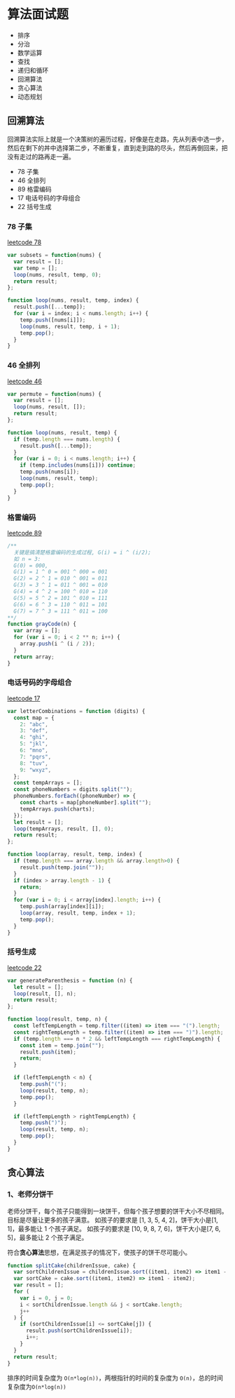 # 算法面试题

- 排序
- 分治
- 数学运算
- 查找
- 递归和循环
- 回溯算法
- 贪心算法
- 动态规划

## 回溯算法

回溯算法实际上就是一个决策树的遍历过程，好像是在走路，先从列表中选一步，然后在剩下的丼中选择第二步，不断重复，直到走到路的尽头，然后再倒回来，把没有走过的路再走一遍。

- 78 子集
- 46 全排列
- 89 格雷编码
- 17 电话号码的字母组合
- 22 括号生成

### 78 子集

[leetcode 78](https://leetcode-cn.com/problems/subsets/)

```js
var subsets = function(nums) {
  var result = [];
  var temp = [];
  loop(nums, result, temp, 0);
  return result;
};

function loop(nums, result, temp, index) {
  result.push([...temp]);
  for (var i = index; i < nums.length; i++) {
    temp.push([nums[i]]);
    loop(nums, result, temp, i + 1);
    temp.pop();
  }
}
```

### 46 全排列

[leetcode 46](https://leetcode-cn.com/problems/permutations/)

```js
var permute = function(nums) {
  var result = [];
  loop(nums, result, []);
  return result;
};

function loop(nums, result, temp) {
  if (temp.length === nums.length) {
    result.push([...temp]);
  }
  for (var i = 0; i < nums.length; i++) {
    if (temp.includes(nums[i])) continue;
    temp.push(nums[i]);
    loop(nums, result, temp);
    temp.pop();
  }
}
```

### 格雷编码

[leetcode 89](https://leetcode-cn.com/problems/gray-code/)

```js
/**
  关键是搞清楚格雷编码的生成过程, G(i) = i ^ (i/2);
  如 n = 3:
  G(0) = 000,
  G(1) = 1 ^ 0 = 001 ^ 000 = 001
  G(2) = 2 ^ 1 = 010 ^ 001 = 011
  G(3) = 3 ^ 1 = 011 ^ 001 = 010
  G(4) = 4 ^ 2 = 100 ^ 010 = 110
  G(5) = 5 ^ 2 = 101 ^ 010 = 111
  G(6) = 6 ^ 3 = 110 ^ 011 = 101
  G(7) = 7 ^ 3 = 111 ^ 011 = 100
**/
function grayCode(n) {
  var array = [];
  for (var i = 0; i < 2 ** n; i++) {
    array.push(i ^ (i / 2));
  }
  return array;
}
```

### 电话号码的字母组合

[leetcode 17](https://leetcode-cn.com/problems/letter-combinations-of-a-phone-number/)

```js
var letterCombinations = function (digits) {
  const map = {
    2: "abc",
    3: "def",
    4: "ghi",
    5: "jkl",
    6: "mno",
    7: "pqrs",
    8: "tuv",
    9: "wxyz",
  };
  const tempArrays = [];
  const phoneNumbers = digits.split("");
  phoneNumbers.forEach((phoneNumber) => {
    const charts = map[phoneNumber].split("");
    tempArrays.push(charts);
  });
  let result = [];
  loop(tempArrays, result, [], 0);
  return result;
};

function loop(array, result, temp, index) {
  if (temp.length === array.length && array.length>0) {
    result.push(temp.join(""));
  }
  if (index > array.length - 1) {
    return;
  }
  for (var i = 0; i < array[index].length; i++) {
    temp.push(array[index][i]);
    loop(array, result, temp, index + 1);
    temp.pop();
  }
}
```

### 括号生成

[leetcode 22](https://leetcode-cn.com/problems/generate-parentheses/)

```js
var generateParenthesis = function (n) {
  let result = [];
  loop(result, [], n);
  return result;
};

function loop(result, temp, n) {
  const leftTempLength = temp.filter((item) => item === "(").length;
  const rightTempLength = temp.filter((item) => item === ")").length;
  if (temp.length === n * 2 && leftTempLength === rightTempLength) {
    const item = temp.join("");
    result.push(item);
    return;
  }

  if (leftTempLength < n) {
    temp.push("(");
    loop(result, temp, n);
    temp.pop();
  }

  if (leftTempLength > rightTempLength) {
    temp.push(")");
    loop(result, temp, n);
    temp.pop();
  }
}
```

## 贪心算法

### 1、老师分饼干

老师分饼干，每个孩子只能得到一块饼干，但每个孩子想要的饼干大小不尽相同。目标是尽量让更多的孩子满意。 如孩子的要求是 [1, 3, 5, 4, 2]，饼干大小是[1, 1]，最多能让 1 个孩子满足。 如孩子的要求是 [10, 9, 8, 7, 6]，饼干大小是[7, 6, 5]，最多能让 2 个孩子满足。

符合**贪心算法**思想，在满足孩子的情况下，使孩子的饼干尽可能小。

```js
function splitCake(childrenIssue, cake) {
  var sortChildrenIssue = childrenIssue.sort((item1, item2) => item1 - item2);
  var sortCake = cake.sort((item1, item2) => item1 - item2);
  var result = [];
  for (
    var i = 0, j = 0;
    i < sortChildrenIssue.length && j < sortCake.length;
    j++
  ) {
    if (sortChildrenIssue[i] <= sortCake[j]) {
      result.push(sortChildrenIssue[i]);
      i++;
    }
  }
  return result;
}
```

排序的时间复杂度为 `O(n*log(n))`，两根指针的时间的复杂度为 `O(n)`，总的时间复杂度为`O(n*log(n))`
